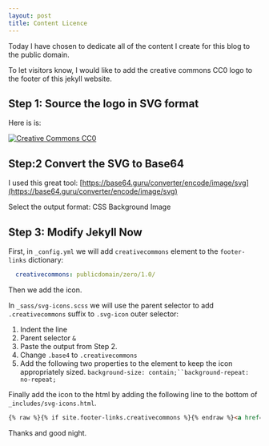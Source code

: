 ```yaml
---
layout: post
title: Content Licence
---
```


Today I have chosen to dedicate all of the content I create for this blog to the public domain.

To let visitors know, I would like to add the creative commons CC0 logo to the footer of this jekyll website.

## Step 1: Source the logo in SVG format

Here is is:

[![Creative Commons CC0](https://mirrors.creativecommons.org/presskit/icons/pd.svg "Creative Commons CC0")](https://creativecommons.org/about/downloads/)

## Step:2 Convert the SVG to Base64

I used this great tool: [https://base64.guru/converter/encode/image/svg](https://base64.guru/converter/encode/image/svg)

Select the output format: CSS Background Image

## Step 3: Modify Jekyll Now

First, in `_config.yml` we will add `creativecommons` element to the `footer-links` dictionary:

```yaml
  creativecommons: publicdomain/zero/1.0/
```

Then we add the icon.

In `_sass/svg-icons.scss` we will use the parent selector to add `.creativecommons` suffix to `.svg-icon` outer selector:

1. Indent the line
2. Parent selector `&`
3. Paste the output from Step 2. 
4. Change `.base4` to `.creativecommons`
5. Add the following two properties to the element to keep the icon appropriately sized. `background-size: contain;``background-repeat: no-repeat;`

Finally add the icon to the html by adding the following line to the bottom of `_includes/svg-icons.html`.  

```html
{% raw %}{% if site.footer-links.creativecommons %}{% endraw %}<a href="https://creativecommons.org/{% raw %}{{ site.footer-links.creativecommons }}{% endraw %}><i class="svg-icon creativecommons"></i></a>{% raw %}{% endif %}{% endraw %}
```

Thanks and good night.
